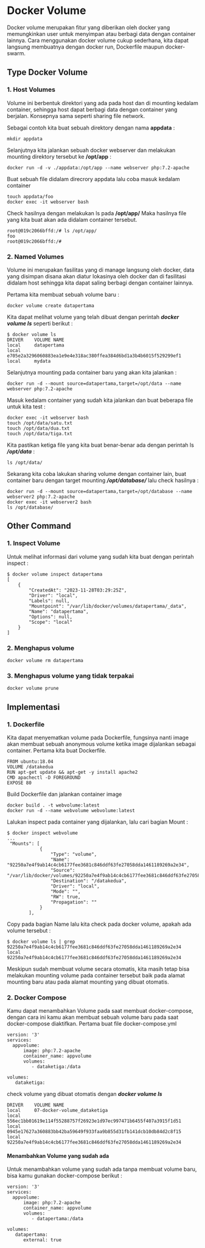 # Docker Volume
Docker volume merupakan fitur yang diberikan oleh docker yang memungkinkan user untuk menyimpan atau berbagi data dengan container lainnya. Cara menggunakan docker volume cukup sederhana, kita dapat langsung membuatnya dengan docker run, Dockerfile maupun docker-swarm.

## Type Docker Volume
### 1. Host Volumes
Volume ini berbentuk direktori yang ada pada host dan di mounting kedalam container, sehingga host dapat berbagi data dengan container yang berjalan. Konsepnya sama seperti sharing file network.

Sebagai contoh kita buat sebuah direktory dengan nama **appdata** :
```
mkdir appdata
```

Selanjutnya kita jalankan sebuah docker webserver dan melakukan mounting direktory tersebut ke **/opt/app** :
```
docker run -d -v ./appdata:/opt/app --name webserver php:7.2-apache
```

Buat sebuah file didalam direcrory appdata lalu coba masuk kedalam container
```
touch appdata/foo
docker exec -it webserver bash
```

Check hasilnya dengan melakukan ls pada **/opt/app/** Maka hasilnya file yang kita buat akan ada didalam container tersebut.
```
root@019c2066bffd:/# ls /opt/app/
foo
root@019c2066bffd:/#
```

### 2. Named Volumes
Volume ini merupakan fasilitas yang di manage langsung oleh docker, data yang disimpan disana akan diatur lokasinya oleh docker dan di fasilitasi didalam host sehingga kita dapat saling berbagi dengan container lainnya.

Pertama kita membuat sebuah volume baru :
```
docker volume create datapertama
```

Kita dapat melihat volume yang telah dibuat dengan perintah ***docker volume ls*** seperti berikut :
```
$ docker volume ls
DRIVER    VOLUME NAME
local     datapertama
local     e705e2a3296060883ea1e9e4e318ac380ffea384d6bd1a3b4b6015f529299ef1
local     mydata
```

Selanjutnya mounting pada container baru yang akan kita jalankan :
```
docker run -d --mount source=datapertama,target=/opt/data --name webserver php:7.2-apache
```

Masuk kedalam container yang sudah kita jalankan dan buat beberapa file untuk kita test :
```
docker exec -it webserver bash
touch /opt/data/satu.txt
touch /opt/data/dua.txt
touch /opt/data/tiga.txt
```

Kita pastikan ketiga file yang kita buat benar-benar ada dengan perintah ls ***/opt/data*** :
```
ls /opt/data/
```

Sekarang kita coba lakukan sharing volume dengan container lain, buat container baru dengan target mounting ***/opt/database/*** lalu check hasilnya :
```
docker run -d --mount source=datapertama,target=/opt/database --name webserver2 php:7.2-apache
docker exec -it webserver2 bash
ls /opt/database/
```

## Other Command

### 1. Inspect Volume
Untuk melihat informasi dari volume yang sudah kita buat dengan perintah inspect :
```
$ docker volume inspect datapertama
[
    {
        "CreatedAt": "2023-11-28T03:29:25Z",
        "Driver": "local",
        "Labels": null,
        "Mountpoint": "/var/lib/docker/volumes/datapertama/_data",
        "Name": "datapertama",
        "Options": null,
        "Scope": "local"
    }
]

```

### 2. Menghapus volume
```
docker volume rm datapertama
```

### 3. Menghapus volume yang tidak terpakai
```
docker volume prune
```


## Implementasi
### 1. Dockerfile
Kita dapat menyematkan volume pada Dockerfile, fungsinya nanti image akan membuat sebuah anonymous volume ketika image dijalankan sebagai container. Pertama kita buat Dockerfile.
```
FROM ubuntu:18.04
VOLUME /datakedua
RUN apt-get update && apt-get -y install apache2
CMD apachectl -D FOREGROUND
EXPOSE 80
```

Build Dockerfile dan jalankan container image
```
docker build . -t webvolume:latest
docker run -d --name webvolume webvolume:latest
```

Lalukan inspect pada container yang dijalankan, lalu cari bagian Mount :
```
$ docker inspect webvolume
...
 "Mounts": [
            {
                "Type": "volume",
                "Name": "92250a7e4f9ab14c4cb6177fee3681c846ddf63fe27058dda1461189269a2e34",
                "Source": "/var/lib/docker/volumes/92250a7e4f9ab14c4cb6177fee3681c846ddf63fe27058dda1461189269a2e34/_data",
                "Destination": "/datakedua",
                "Driver": "local",
                "Mode": "",
                "RW": true,
                "Propagation": ""
            }
        ],

```

Copy pada bagian Name lalu kita check pada docker volume, apakah ada volume tersebut :
```
$ docker volume ls | grep 92250a7e4f9ab14c4cb6177fee3681c846ddf63fe27058dda1461189269a2e34
local     92250a7e4f9ab14c4cb6177fee3681c846ddf63fe27058dda1461189269a2e34
```

Meskipun sudah membuat volume secara otomatis, kita masih tetap bisa melakukan mounting volume pada container tersebut baik pada alamat mounting baru atau pada alamat mounting yang dibuat otomatis.

### 2. Docker Compose
Kamu dapat menambahkan Volume pada saat membuat docker-compose, dengan cara ini kamu akan membuat sebuah volume baru pada saat docker-compose diaktifkan. Pertama buat file docker-compose.yml
```
version: '3'
services:
  appvolume:
      image: php:7.2-apache
      container_name: appvolume
      volumes:
         - dataketiga:/data
    
volumes:
   dataketiga:
```

check volume yang dibuat otomatis dengan ***docker volume ls***
```
DRIVER    VOLUME NAME
local     07-docker-volume_dataketiga
local     556ec1bb01619e114f55288757f26923e1d97ec997471b6455f407a3915f1d51
local     0945e17627a360883bb42ba59649f933faa9b855d31fb141dcb10db84d2c8f15
local     92250a7e4f9ab14c4cb6177fee3681c846ddf63fe27058dda1461189269a2e34
```

#### Menambahkan Volume yang sudah ada
Untuk menambahkan volume yang sudah ada tanpa membuat volume baru, bisa kamu gunakan docker-compose berikut :
```
version: '3'
services:
  appvolume:
      image: php:7.2-apache
      container_name: appvolume
      volumes:
         - datapertama:/data
    
volumes:
   datapertama:
      external: true

```